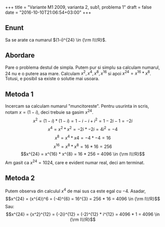 +++
title = "Variante M1 2009, varianta 2, sub1, problema 1"
draft = false
date = "2016-10-10T21:06:54+03:00"
+++

## Enunt

Sa se arate ca numarul $(1-i)^{24} \in {\rm I\\!R}$.

## Abordare

Pare o problema destul de simpla. Putem pur si simplu sa calculam numarul, 24 nu e o putere asa mare. Calculam $x^2, x^4, x^8, x^{16}$ si apoi $x^{24} = x^{16} * x^8$. Totusi, e posibil sa existe o solutie mai usoara.

## Metoda 1

Incercam sa calculam numarul "muncitoreste". Pentru usurinta in scris, notam $x = (1-i)$, deci trebuie sa gasim $x^{24}$.
$$x^{2} = (1-i) * (1-i) = 1 - i - i + i^{2} = 1 -2i -1 = -2i$$
$$x^{4} = x^{2} * x^{2} = -2i * -2i = 4i^{2} = -4$$
$$x^{8} = x^{4} * x{4} = -4 * -4 = 16$$
$$x^{16} = x^{8} * x^{8} = 16 * 16 = 256$$
$$x^{24} = x^{16} * x^{8} = 16 * 256 = 4096 \in {\rm I\\!R}$$
Am gasit ca $x^{24} = 1024$, care e evident numar real, deci am terminat.

## Metoda 2

Putem observa din calculul $x^4$ de mai sus ca este egal cu $-4$. Asadar,
$$x^{24} = (x^{4})^6 = (-4)^{6} = 16^{3} = 256 * 16 = 4096 \in {\rm I\\!R}$$
Sau:
$$x^{24} = {x^2}^{12} = {-2i}^{12} = (-2)^{12} * i^{12} = 4096 * 1 = 4096 \in {\rm I\\!R}$$